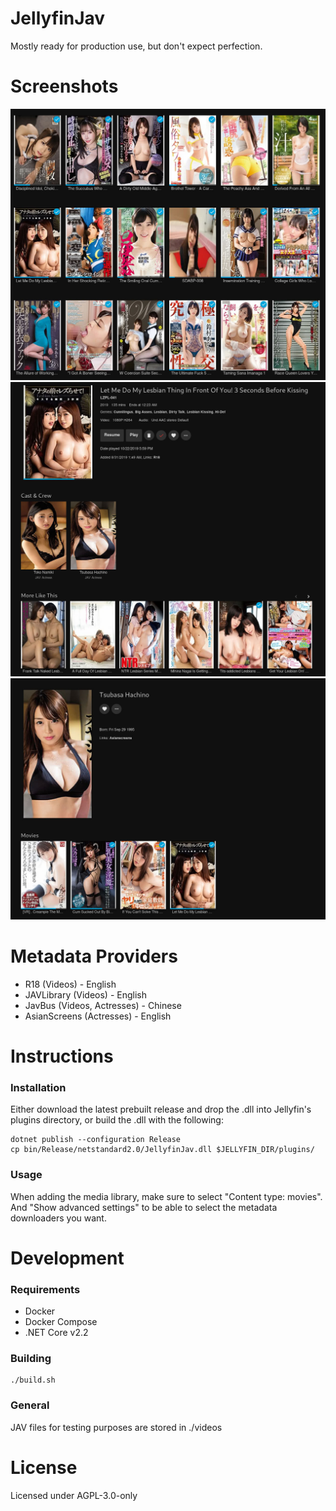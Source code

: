 # JellyfinJav
Mostly ready for production use, but don't expect perfection.

# Screenshots
![Grid Example](screenshots/example-grid.jpg)
![Video Example](screenshots/example-video.jpg)
![Actress Example](screenshots/example-actress.jpg)

# Metadata Providers
* R18 (Videos) - English
* JAVLibrary (Videos) - English
* JavBus (Videos, Actresses) - Chinese
* AsianScreens (Actresses) - English

# Instructions
### Installation
Either download the latest prebuilt release and drop the .dll into Jellyfin's plugins directory, or build the .dll with the following:
        
    dotnet publish --configuration Release
    cp bin/Release/netstandard2.0/JellyfinJav.dll $JELLYFIN_DIR/plugins/

### Usage
When adding the media library, make sure to select "Content type: movies". And "Show advanced settings" to be able to select the metadata downloaders you want.

# Development
### Requirements
* Docker
* Docker Compose
* .NET Core v2.2

### Building
    ./build.sh

### General
JAV files for testing purposes are stored in ./videos

# License
Licensed under AGPL-3.0-only
